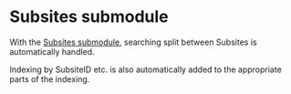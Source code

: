 # Subsites submodule

With the [Subsites submodule](https://github.com/Firesphere/silverstripe-subsite-solr), searching split between Subsites is automatically handled.

Indexing by SubsiteID etc. is also automatically added to the appropriate parts of the indexing.